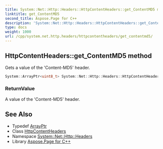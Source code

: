```yaml
---
title: System::Net::Http::Headers::HttpContentHeaders::get_ContentMD5 method
linktitle: get_ContentMD5
second_title: Aspose.Page for C++
description: 'System::Net::Http::Headers::HttpContentHeaders::get_ContentMD5 method. Gets a value of the ''Content-MD5'' header in C++.'
type: docs
weight: 1000
url: /cpp/system.net.http.headers/httpcontentheaders/get_contentmd5/
---
```

## HttpContentHeaders::get_ContentMD5 method


Gets a value of the 'Content-MD5' header.

```cpp
System::ArrayPtr<uint8_t> System::Net::Http::Headers::HttpContentHeaders::get_ContentMD5()
```


### ReturnValue

A value of the 'Content-MD5' header.

## See Also

* Typedef [ArrayPtr](../../../system/arrayptr/)
* Class [HttpContentHeaders](../)
* Namespace [System::Net::Http::Headers](../../)
* Library [Aspose.Page for C++](../../../)
